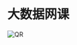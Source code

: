 # 大数据网课

![QR](https://cloud.githubusercontent.com/assets/951921/8766611/b5d3ef5a-2e0d-11e5-97bf-70cba1c5c67d.jpg)
